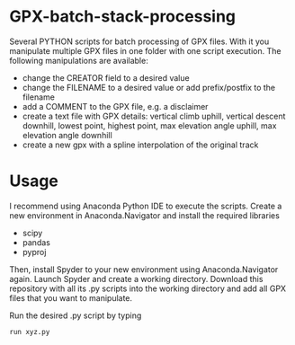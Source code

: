 # GPX-batch-stack-processing
 Several PYTHON scripts for batch processing of GPX files. With it you manipulate multiple GPX files in one folder with one script execution. The following manipulations are available:
 - change the CREATOR field to a desired value
 - change the FILENAME to a desired value or add prefix/postfix to the filename
 - add a COMMENT to the GPX file, e.g. a disclaimer
 - create a text file with GPX details: vertical climb uphill, vertical descent downhill, lowest point, highest point, max elevation angle uphill, max elevation angle downhill
- create a new gpx with a spline interpolation of the original track


# Usage
I recommend using Anaconda Python IDE to execute the scripts. Create a new environment in Anaconda.Navigator and install the required libraries 
- scipy
- pandas
- pyproj

Then, install Spyder to your new environment using Anaconda.Navigator again. Launch Spyder and create a working directory. Download this repository with all its .py scripts into the working directory and add all GPX files that you want to manipulate.

Run the desired .py script by typing 

```python
run xyz.py
```
